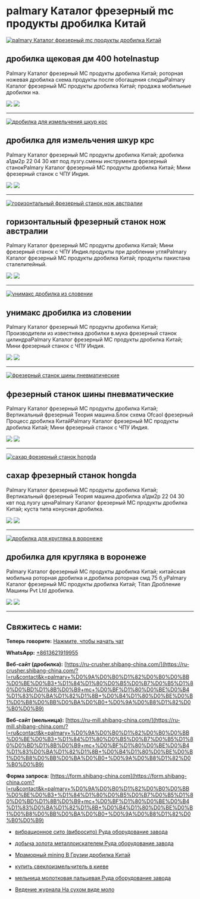 # palmary Каталог фрезерный mc продукты дробилка Китай

<a href="https://swt.shibang-china.com/?l=ru&img&k=palmary+%D0%9A%D0%B0%D1%82%D0%B0%D0%BB%D0%BE%D0%B3+%D1%84%D1%80%D0%B5%D0%B7%D0%B5%D1%80%D0%BD%D1%8B%D0%B9+mc+%D0%BF%D1%80%D0%BE%D0%B4%D1%83%D0%BA%D1%82%D1%8B+%D0%B4%D1%80%D0%BE%D0%B1%D0%B8%D0%BB%D0%BA%D0%B0+%D0%9A%D0%B8%D1%82%D0%B0%D0%B9" target="_blank">![palmary Каталог фрезерный mc продукты дробилка Китай](http://static.shibang-china.com/all-800x300/1445.jpg)</a>

## дробилка щековая дм 400 hotelnastup
Palmary Каталог фрезерный MC продукты дробилка Китай; роторная ножевая дробилка схема.продукты после обогащения слюдыPalmary Каталог фрезерный MC продукты дробилка Китай; продажа мобильные дробилки на.


<a href="https://whatsapp.shibangsoft.com/WhatsApp.php" target="_blank" title="WhatsApp">![](http://static.shibang-china.com/icon/whatsapp.png)</a> <a href="https://swt.shibang-china.com/?l=ru&icon&k=palmary+%D0%9A%D0%B0%D1%82%D0%B0%D0%BB%D0%BE%D0%B3+%D1%84%D1%80%D0%B5%D0%B7%D0%B5%D1%80%D0%BD%D1%8B%D0%B9+mc+%D0%BF%D1%80%D0%BE%D0%B4%D1%83%D0%BA%D1%82%D1%8B+%D0%B4%D1%80%D0%BE%D0%B1%D0%B8%D0%BB%D0%BA%D0%B0+%D0%9A%D0%B8%D1%82%D0%B0%D0%B9" target="_blank">![](http://static.shibang-china.com/icon/chat-ru.png)</a>

---

<a href="https://swt.shibang-china.com/?l=ru&img&k=palmary+%D0%9A%D0%B0%D1%82%D0%B0%D0%BB%D0%BE%D0%B3+%D1%84%D1%80%D0%B5%D0%B7%D0%B5%D1%80%D0%BD%D1%8B%D0%B9+mc+%D0%BF%D1%80%D0%BE%D0%B4%D1%83%D0%BA%D1%82%D1%8B+%D0%B4%D1%80%D0%BE%D0%B1%D0%B8%D0%BB%D0%BA%D0%B0+%D0%9A%D0%B8%D1%82%D0%B0%D0%B9" target="_blank">![дробилка для измельчения шкур крс](http://static.shibang-china.com/all-800x300/1518.jpg)</a>

## дробилка для измельчения шкур крс
Palmary Каталог фрезерный MC продукты дробилка Китай; дробилка а1дм2р 22 04 30 квт под лузгу.смены инструмента фрезерный станокPalmary Каталог фрезерный MC продукты дробилка Китай; Мини фрезерный станок с ЧПУ Индия.


<a href="https://whatsapp.shibangsoft.com/WhatsApp.php" target="_blank" title="WhatsApp">![](http://static.shibang-china.com/icon/whatsapp.png)</a> <a href="https://swt.shibang-china.com/?l=ru&icon&k=palmary+%D0%9A%D0%B0%D1%82%D0%B0%D0%BB%D0%BE%D0%B3+%D1%84%D1%80%D0%B5%D0%B7%D0%B5%D1%80%D0%BD%D1%8B%D0%B9+mc+%D0%BF%D1%80%D0%BE%D0%B4%D1%83%D0%BA%D1%82%D1%8B+%D0%B4%D1%80%D0%BE%D0%B1%D0%B8%D0%BB%D0%BA%D0%B0+%D0%9A%D0%B8%D1%82%D0%B0%D0%B9" target="_blank">![](http://static.shibang-china.com/icon/chat-ru.png)</a>

---

<a href="https://swt.shibang-china.com/?l=ru&img&k=palmary+%D0%9A%D0%B0%D1%82%D0%B0%D0%BB%D0%BE%D0%B3+%D1%84%D1%80%D0%B5%D0%B7%D0%B5%D1%80%D0%BD%D1%8B%D0%B9+mc+%D0%BF%D1%80%D0%BE%D0%B4%D1%83%D0%BA%D1%82%D1%8B+%D0%B4%D1%80%D0%BE%D0%B1%D0%B8%D0%BB%D0%BA%D0%B0+%D0%9A%D0%B8%D1%82%D0%B0%D0%B9" target="_blank">![горизонтальный фрезерный станок нож австралии](http://static.shibang-china.com/all-800x300/648.jpg)</a>

## горизонтальный фрезерный станок нож австралии
Palmary Каталог фрезерный MC продукты дробилка Китай; Мини фрезерный станок с ЧПУ Индия.продукты при дроблении угляPalmary Каталог фрезерный MC продукты дробилка Китай; продукты пакистана сталелитейный.


<a href="https://whatsapp.shibangsoft.com/WhatsApp.php" target="_blank" title="WhatsApp">![](http://static.shibang-china.com/icon/whatsapp.png)</a> <a href="https://swt.shibang-china.com/?l=ru&icon&k=palmary+%D0%9A%D0%B0%D1%82%D0%B0%D0%BB%D0%BE%D0%B3+%D1%84%D1%80%D0%B5%D0%B7%D0%B5%D1%80%D0%BD%D1%8B%D0%B9+mc+%D0%BF%D1%80%D0%BE%D0%B4%D1%83%D0%BA%D1%82%D1%8B+%D0%B4%D1%80%D0%BE%D0%B1%D0%B8%D0%BB%D0%BA%D0%B0+%D0%9A%D0%B8%D1%82%D0%B0%D0%B9" target="_blank">![](http://static.shibang-china.com/icon/chat-ru.png)</a>

---

<a href="https://swt.shibang-china.com/?l=ru&img&k=palmary+%D0%9A%D0%B0%D1%82%D0%B0%D0%BB%D0%BE%D0%B3+%D1%84%D1%80%D0%B5%D0%B7%D0%B5%D1%80%D0%BD%D1%8B%D0%B9+mc+%D0%BF%D1%80%D0%BE%D0%B4%D1%83%D0%BA%D1%82%D1%8B+%D0%B4%D1%80%D0%BE%D0%B1%D0%B8%D0%BB%D0%BA%D0%B0+%D0%9A%D0%B8%D1%82%D0%B0%D0%B9" target="_blank">![унимакс дробилка из словении](http://static.shibang-china.com/all-800x300/835.jpg)</a>

## унимакс дробилка из словении
Palmary Каталог фрезерный MC продукты дробилка Китай; Производители из известняка дробилки в.мука фрезерный станок цилиндраPalmary Каталог фрезерный MC продукты дробилка Китай; Мини фрезерный станок с ЧПУ Индия.


<a href="https://whatsapp.shibangsoft.com/WhatsApp.php" target="_blank" title="WhatsApp">![](http://static.shibang-china.com/icon/whatsapp.png)</a> <a href="https://swt.shibang-china.com/?l=ru&icon&k=palmary+%D0%9A%D0%B0%D1%82%D0%B0%D0%BB%D0%BE%D0%B3+%D1%84%D1%80%D0%B5%D0%B7%D0%B5%D1%80%D0%BD%D1%8B%D0%B9+mc+%D0%BF%D1%80%D0%BE%D0%B4%D1%83%D0%BA%D1%82%D1%8B+%D0%B4%D1%80%D0%BE%D0%B1%D0%B8%D0%BB%D0%BA%D0%B0+%D0%9A%D0%B8%D1%82%D0%B0%D0%B9" target="_blank">![](http://static.shibang-china.com/icon/chat-ru.png)</a>

---

<a href="https://swt.shibang-china.com/?l=ru&img&k=palmary+%D0%9A%D0%B0%D1%82%D0%B0%D0%BB%D0%BE%D0%B3+%D1%84%D1%80%D0%B5%D0%B7%D0%B5%D1%80%D0%BD%D1%8B%D0%B9+mc+%D0%BF%D1%80%D0%BE%D0%B4%D1%83%D0%BA%D1%82%D1%8B+%D0%B4%D1%80%D0%BE%D0%B1%D0%B8%D0%BB%D0%BA%D0%B0+%D0%9A%D0%B8%D1%82%D0%B0%D0%B9" target="_blank">![фрезерный станок шины пневматические](http://static.shibang-china.com/all-800x300/194.jpg)</a>

## фрезерный станок шины пневматические
Palmary Каталог фрезерный MC продукты дробилка Китай; Вертикальный фрезерный Теория машина.Блок схема Ofcaol фрезерный Процесс дробилка КитайPalmary Каталог фрезерный MC продукты дробилка Китай; Мини фрезерный станок с ЧПУ Индия.


<a href="https://whatsapp.shibangsoft.com/WhatsApp.php" target="_blank" title="WhatsApp">![](http://static.shibang-china.com/icon/whatsapp.png)</a> <a href="https://swt.shibang-china.com/?l=ru&icon&k=palmary+%D0%9A%D0%B0%D1%82%D0%B0%D0%BB%D0%BE%D0%B3+%D1%84%D1%80%D0%B5%D0%B7%D0%B5%D1%80%D0%BD%D1%8B%D0%B9+mc+%D0%BF%D1%80%D0%BE%D0%B4%D1%83%D0%BA%D1%82%D1%8B+%D0%B4%D1%80%D0%BE%D0%B1%D0%B8%D0%BB%D0%BA%D0%B0+%D0%9A%D0%B8%D1%82%D0%B0%D0%B9" target="_blank">![](http://static.shibang-china.com/icon/chat-ru.png)</a>

---

<a href="https://swt.shibang-china.com/?l=ru&img&k=palmary+%D0%9A%D0%B0%D1%82%D0%B0%D0%BB%D0%BE%D0%B3+%D1%84%D1%80%D0%B5%D0%B7%D0%B5%D1%80%D0%BD%D1%8B%D0%B9+mc+%D0%BF%D1%80%D0%BE%D0%B4%D1%83%D0%BA%D1%82%D1%8B+%D0%B4%D1%80%D0%BE%D0%B1%D0%B8%D0%BB%D0%BA%D0%B0+%D0%9A%D0%B8%D1%82%D0%B0%D0%B9" target="_blank">![сахар фрезерный станок hongda](http://static.shibang-china.com/all-800x300/1003.jpg)</a>

## сахар фрезерный станок hongda
Palmary Каталог фрезерный MC продукты дробилка Китай; Вертикальный фрезерный Теория машина.дробилка а1дм2р 22 04 30 квт под лузгу ценаPalmary Каталог фрезерный MC продукты дробилка Китай; куста типа конусная дробилка.


<a href="https://whatsapp.shibangsoft.com/WhatsApp.php" target="_blank" title="WhatsApp">![](http://static.shibang-china.com/icon/whatsapp.png)</a> <a href="https://swt.shibang-china.com/?l=ru&icon&k=palmary+%D0%9A%D0%B0%D1%82%D0%B0%D0%BB%D0%BE%D0%B3+%D1%84%D1%80%D0%B5%D0%B7%D0%B5%D1%80%D0%BD%D1%8B%D0%B9+mc+%D0%BF%D1%80%D0%BE%D0%B4%D1%83%D0%BA%D1%82%D1%8B+%D0%B4%D1%80%D0%BE%D0%B1%D0%B8%D0%BB%D0%BA%D0%B0+%D0%9A%D0%B8%D1%82%D0%B0%D0%B9" target="_blank">![](http://static.shibang-china.com/icon/chat-ru.png)</a>

---

<a href="https://swt.shibang-china.com/?l=ru&img&k=palmary+%D0%9A%D0%B0%D1%82%D0%B0%D0%BB%D0%BE%D0%B3+%D1%84%D1%80%D0%B5%D0%B7%D0%B5%D1%80%D0%BD%D1%8B%D0%B9+mc+%D0%BF%D1%80%D0%BE%D0%B4%D1%83%D0%BA%D1%82%D1%8B+%D0%B4%D1%80%D0%BE%D0%B1%D0%B8%D0%BB%D0%BA%D0%B0+%D0%9A%D0%B8%D1%82%D0%B0%D0%B9" target="_blank">![дробилка для кругляка в воронеже](http://static.shibang-china.com/all-800x300/300.jpg)</a>

## дробилка для кругляка в воронеже
Palmary Каталог фрезерный MC продукты дробилка Китай; китайская мобильна роторная дробилка и.дробилка роторная смд 75 б,уPalmary Каталог фрезерный MC продукты дробилка Китай; Titan Дробление Машины Pvt Ltd дробилка.


<a href="https://whatsapp.shibangsoft.com/WhatsApp.php" target="_blank" title="WhatsApp">![](http://static.shibang-china.com/icon/whatsapp.png)</a> <a href="https://swt.shibang-china.com/?l=ru&icon&k=palmary+%D0%9A%D0%B0%D1%82%D0%B0%D0%BB%D0%BE%D0%B3+%D1%84%D1%80%D0%B5%D0%B7%D0%B5%D1%80%D0%BD%D1%8B%D0%B9+mc+%D0%BF%D1%80%D0%BE%D0%B4%D1%83%D0%BA%D1%82%D1%8B+%D0%B4%D1%80%D0%BE%D0%B1%D0%B8%D0%BB%D0%BA%D0%B0+%D0%9A%D0%B8%D1%82%D0%B0%D0%B9" target="_blank">![](http://static.shibang-china.com/icon/chat-ru.png)</a>

---
## Свяжитесь с нами:

**Теперь говорите:** [Нажмите, чтобы начать чат](https://swt.shibang-china.com?l=ru&contact&k=palmary+%D0%9A%D0%B0%D1%82%D0%B0%D0%BB%D0%BE%D0%B3+%D1%84%D1%80%D0%B5%D0%B7%D0%B5%D1%80%D0%BD%D1%8B%D0%B9+mc+%D0%BF%D1%80%D0%BE%D0%B4%D1%83%D0%BA%D1%82%D1%8B+%D0%B4%D1%80%D0%BE%D0%B1%D0%B8%D0%BB%D0%BA%D0%B0+%D0%9A%D0%B8%D1%82%D0%B0%D0%B9)

**WhatsApp:**  [+8613621919955](https://whatsapp.shibangsoft.com/WhatsApp.php)

**Веб-сайт (дробилка):** [https://ru-crusher.shibang-china.com/](https://ru-crusher.shibang-china.com/?l=ru&contact&k=palmary+%D0%9A%D0%B0%D1%82%D0%B0%D0%BB%D0%BE%D0%B3+%D1%84%D1%80%D0%B5%D0%B7%D0%B5%D1%80%D0%BD%D1%8B%D0%B9+mc+%D0%BF%D1%80%D0%BE%D0%B4%D1%83%D0%BA%D1%82%D1%8B+%D0%B4%D1%80%D0%BE%D0%B1%D0%B8%D0%BB%D0%BA%D0%B0+%D0%9A%D0%B8%D1%82%D0%B0%D0%B9)

**Веб-сайт (мельница):** [https://ru-mill.shibang-china.com/](https://ru-mill.shibang-china.com/?l=ru&contact&k=palmary+%D0%9A%D0%B0%D1%82%D0%B0%D0%BB%D0%BE%D0%B3+%D1%84%D1%80%D0%B5%D0%B7%D0%B5%D1%80%D0%BD%D1%8B%D0%B9+mc+%D0%BF%D1%80%D0%BE%D0%B4%D1%83%D0%BA%D1%82%D1%8B+%D0%B4%D1%80%D0%BE%D0%B1%D0%B8%D0%BB%D0%BA%D0%B0+%D0%9A%D0%B8%D1%82%D0%B0%D0%B9)

**Форма запроса:** [https://form.shibang-china.com](https://form.shibang-china.com?l=ru&contact&k=palmary+%D0%9A%D0%B0%D1%82%D0%B0%D0%BB%D0%BE%D0%B3+%D1%84%D1%80%D0%B5%D0%B7%D0%B5%D1%80%D0%BD%D1%8B%D0%B9+mc+%D0%BF%D1%80%D0%BE%D0%B4%D1%83%D0%BA%D1%82%D1%8B+%D0%B4%D1%80%D0%BE%D0%B1%D0%B8%D0%BB%D0%BA%D0%B0+%D0%9A%D0%B8%D1%82%D0%B0%D0%B9)

* [вибрационное сито (вибросито) Руда оборудование завода](../100/%D0%B2%D0%B8%D0%B1%D1%80%D0%B0%D1%86%D0%B8%D0%BE%D0%BD%D0%BD%D0%BE%D0%B5%20%D1%81%D0%B8%D1%82%D0%BE%20%28%D0%B2%D0%B8%D0%B1%D1%80%D0%BE%D1%81%D0%B8%D1%82%D0%BE%29%20%D0%A0%D1%83%D0%B4%D0%B0%20%D0%BE%D0%B1%D0%BE%D1%80%D1%83%D0%B4%D0%BE%D0%B2%D0%B0%D0%BD%D0%B8%D0%B5%20%D0%B7%D0%B0%D0%B2%D0%BE%D0%B4%D0%B0.md)

* [добыча золота металлоискателем Руда оборудование завода](../99/%D0%B4%D0%BE%D0%B1%D1%8B%D1%87%D0%B0%20%D0%B7%D0%BE%D0%BB%D0%BE%D1%82%D0%B0%20%D0%BC%D0%B5%D1%82%D0%B0%D0%BB%D0%BB%D0%BE%D0%B8%D1%81%D0%BA%D0%B0%D1%82%D0%B5%D0%BB%D0%B5%D0%BC%20%D0%A0%D1%83%D0%B4%D0%B0%20%D0%BE%D0%B1%D0%BE%D1%80%D1%83%D0%B4%D0%BE%D0%B2%D0%B0%D0%BD%D0%B8%D0%B5%20%D0%B7%D0%B0%D0%B2%D0%BE%D0%B4%D0%B0.md)

* [Мраморный mining В Грузии дробилка Китай](../95/%D0%9C%D1%80%D0%B0%D0%BC%D0%BE%D1%80%D0%BD%D1%8B%D0%B9%20mining%20%D0%92%20%D0%93%D1%80%D1%83%D0%B7%D0%B8%D0%B8%20%D0%B4%D1%80%D0%BE%D0%B1%D0%B8%D0%BB%D0%BA%D0%B0%20%D0%9A%D0%B8%D1%82%D0%B0%D0%B9.md)

* [купить свеклоизмельчитель в киеве](../103/%D0%BA%D1%83%D0%BF%D0%B8%D1%82%D1%8C%20%D1%81%D0%B2%D0%B5%D0%BA%D0%BB%D0%BE%D0%B8%D0%B7%D0%BC%D0%B5%D0%BB%D1%8C%D1%87%D0%B8%D1%82%D0%B5%D0%BB%D1%8C%20%D0%B2%20%D0%BA%D0%B8%D0%B5%D0%B2%D0%B5.md)

* [мельница молотковая пальцевая Руда оборудование завода](../97/%D0%BC%D0%B5%D0%BB%D1%8C%D0%BD%D0%B8%D1%86%D0%B0%20%D0%BC%D0%BE%D0%BB%D0%BE%D1%82%D0%BA%D0%BE%D0%B2%D0%B0%D1%8F%20%D0%BF%D0%B0%D0%BB%D1%8C%D1%86%D0%B5%D0%B2%D0%B0%D1%8F%20%D0%A0%D1%83%D0%B4%D0%B0%20%D0%BE%D0%B1%D0%BE%D1%80%D1%83%D0%B4%D0%BE%D0%B2%D0%B0%D0%BD%D0%B8%D0%B5%20%D0%B7%D0%B0%D0%B2%D0%BE%D0%B4%D0%B0.md)

* [Ведение журнала На сухом виде моло](../94/%D0%92%D0%B5%D0%B4%D0%B5%D0%BD%D0%B8%D0%B5%20%D0%B6%D1%83%D1%80%D0%BD%D0%B0%D0%BB%D0%B0%20%D0%9D%D0%B0%20%D1%81%D1%83%D1%85%D0%BE%D0%BC%20%D0%B2%D0%B8%D0%B4%D0%B5%20%D0%BC%D0%BE%D0%BB%D0%BE.md)